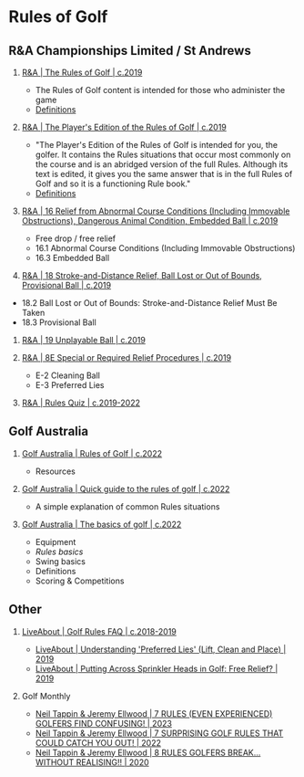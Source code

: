 # Rules of Golf


## R&A Championships Limited / St Andrews

1. [R&A | The Rules of Golf | c.2019](https://www.randa.org/en/rog/the-rules-of-golf)
   - The Rules of Golf content is intended for those who administer the game
   - [Definitions](https://www.randa.org/rog/definitions)

1. [R&A | The Player's Edition of the Rules of Golf | c.2019](https://www.randa.org/rog/players-edition)
   - "The Player's Edition of the Rules of Golf is intended for you, the
     golfer. It contains the Rules situations that occur most commonly
     on the course and is an abridged version of the full Rules. Although
     its text is edited, it gives you the same answer that is in the full
     Rules of Golf and so it is a functioning Rule book."
   - [Definitions](https://www.randa.org/rog/definitions?definitionsEdition=PlayersEdition)

1. [R&A | 16 Relief from Abnormal Course Conditions (Including Immovable Obstructions), Dangerous Animal Condition, Embedded Ball | c.2019](https://www.randa.org/rog/players-edition/rule-16)
   - Free drop / free relief 
   - 16.1 Abnormal Course Conditions (Including Immovable Obstructions)
   - 16.3 Embedded Ball

1. [R&A | 18 Stroke-and-Distance Relief, Ball Lost or Out of Bounds, Provisional Ball | c.2019](https://www.randa.org/rog/the-rules-of-golf/rule-18)
  - 18.2 Ball Lost or Out of Bounds: Stroke-and-Distance Relief Must Be Taken
  - 18.3 Provisional Ball

1. [R&A | 19 Unplayable Ball | c.2019](https://www.randa.org/rog/players-edition/rule-19)

1. [R&A | 8E Special or Required Relief Procedures | c.2019](https://www.randa.org/rog/committee-procedures/8e)
   - E-2 Cleaning Ball
   - E-3 Preferred Lies

1. [R&A | Rules Quiz | c.2019-2022](https://www.randa.org/quiz)


## Golf Australia

1. [Golf Australia | Rules of Golf | c.2022](https://www.golf.org.au/rulesofgolf/)
   - Resources

1. [Golf Australia | Quick guide to the rules of golf | c.2022](https://www.golf.org.au/rulesquickguide/)
   - A simple explanation of common Rules situations

1. [Golf Australia | The basics of golf | c.2022](https://www.golf.org.au/thebasicsofgolf/)
   - Equipment
   - *Rules basics*
   - Swing basics
   - Definitions
   - Scoring & Competitions


## Other

1. [LiveAbout | Golf Rules FAQ | c.2018-2019](https://www.liveabout.com/golf-rules-faq-1565966)
   - [LiveAbout | Understanding 'Preferred Lies' (Lift, Clean and Place) | 2019](https://www.liveabout.com/preferred-lies-1560959)
   - [LiveAbout | Putting Across Sprinkler Heads in Golf: Free Relief? | 2019](https://www.liveabout.com/putt-from-off-green-with-obstacles-1561300)

1. Golf Monthly
   - [Neil Tappin & Jeremy Ellwood | 7 RULES (EVEN EXPERIENCED) GOLFERS FIND CONFUSING! | 2023](https://www.youtube.com/watch?v=NsGrA5kTpW0)
   - [Neil Tappin & Jeremy Ellwood | 7 SURPRISING GOLF RULES THAT COULD CATCH YOU OUT! | 2022](https://www.youtube.com/watch?v=UNJy5xosxDk)
   - [Neil Tappin & Jeremy Ellwood | 8 RULES GOLFERS BREAK... WITHOUT REALISING!! | 2020](https://www.youtube.com/watch?v=iAioXOIqMFw)

